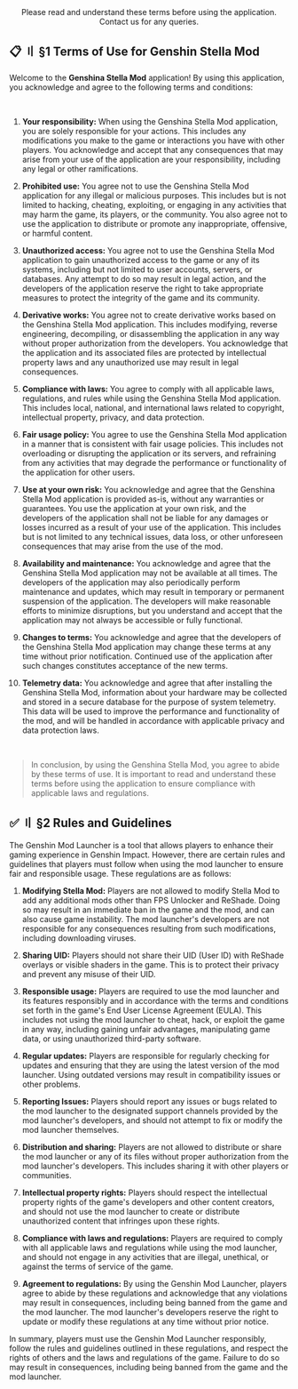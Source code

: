 <!-- [[> SEO
###### Number: 1.6

###### Title: Genshin Stella Mod - Terms of Use and Legal Guidelines
###### Description: Read the Terms of Use for Genshin Stella Mod, outlining legal guidelines, user responsibilities, and compliance for enhancing your Genshin Impact experience responsibly.
###### Tags: genshin stella mod terms, user responsibility genshin mod, game mod legal guidelines, genshin impact mod usage, stella mod rules, gaming software terms, mod compliance, genshin mod legalities
###### Canonical: /genshin-impact-reshade/docs?page=terms-of-use
]]> -->

<div align="center">Please read and understand these terms before using the application. Contact us for any queries.</div>

## 📋 〢 §1 Terms of Use for Genshin Stella Mod <!-- {#tos} -->
Welcome to the **Genshina Stella Mod** application! By using this application, you acknowledge and agree to the following terms and conditions:

<br>

1. **Your responsibility:**  When using the Genshina Stella Mod application, you are solely responsible for your actions. This includes any modifications you make to the game or interactions you have with other players. You acknowledge and accept that any consequences that may arise from your use of the application are your responsibility, including any legal or other ramifications.

2. **Prohibited use:** You agree not to use the Genshina Stella Mod application for any illegal or malicious purposes. This includes but is not limited to hacking, cheating, exploiting, or engaging in any activities that may harm the game, its players, or the community. You also agree not to use the application to distribute or promote any inappropriate, offensive, or harmful content.

3. **Unauthorized access:** You agree not to use the Genshina Stella Mod application to gain unauthorized access to the game or any of its systems, including but not limited to user accounts, servers, or databases. Any attempt to do so may result in legal action, and the developers of the application reserve the right to take appropriate measures to protect the integrity of the game and its community.

4. **Derivative works:** You agree not to create derivative works based on the Genshina Stella Mod application. This includes modifying, reverse engineering, decompiling, or disassembling the application in any way without proper authorization from the developers. You acknowledge that the application and its associated files are protected by intellectual property laws and any unauthorized use may result in legal consequences.

5. **Compliance with laws:** You agree to comply with all applicable laws, regulations, and rules while using the Genshina Stella Mod application. This includes local, national, and international laws related to copyright, intellectual property, privacy, and data protection.

6. **Fair usage policy:** You agree to use the Genshina Stella Mod application in a manner that is consistent with fair usage policies. This includes not overloading or disrupting the application or its servers, and refraining from any activities that may degrade the performance or functionality of the application for other users.

7. **Use at your own risk:** You acknowledge and agree that the Genshina Stella Mod application is provided as-is, without any warranties or guarantees. You use the application at your own risk, and the developers of the application shall not be liable for any damages or losses incurred as a result of your use of the application. This includes but is not limited to any technical issues, data loss, or other unforeseen consequences that may arise from the use of the mod.

8. **Availability and maintenance:** You acknowledge and agree that the Genshina Stella Mod application may not be available at all times. The developers of the application may also periodically perform maintenance and updates, which may result in temporary or permanent suspension of the application. The developers will make reasonable efforts to minimize disruptions, but you understand and accept that the application may not always be accessible or fully functional.

9. **Changes to terms:** You acknowledge and agree that the developers of the Genshina Stella Mod application may change these terms at any time without prior notification. Continued use of the application after such changes constitutes acceptance of the new terms.

10. **Telemetry data:** You acknowledge and agree that after installing the Genshina Stella Mod, information about your hardware may be collected and stored in a secure database for the purpose of system telemetry. This data will be used to improve the performance and functionality of the mod, and will be handled in accordance with applicable privacy and data protection laws.

<br>

> In conclusion, by using the Genshina Stella Mod, you agree to abide by these terms of use. It is important to read and understand these terms before using the application to ensure compliance with applicable laws and regulations.

## ✅ 〢 §2 Rules and Guidelines <!-- {#rules} -->
The Genshin Mod Launcher is a tool that allows players to enhance their gaming experience in Genshin Impact. However, there are certain rules and guidelines that players must follow when using the mod launcher to ensure fair and responsible usage. These regulations are as follows:

1. **Modifying Stella Mod:** Players are not allowed to modify Stella Mod to add any additional mods other than FPS Unlocker and ReShade. Doing so may result in an immediate ban in the game and the mod, and can also cause game instability. The mod launcher's developers are not responsible for any consequences resulting from such modifications, including downloading viruses.

2. **Sharing UID:** Players should not share their UID (User ID) with ReShade overlays or visible shaders in the game. This is to protect their privacy and prevent any misuse of their UID.

3. **Responsible usage:** Players are required to use the mod launcher and its features responsibly and in accordance with the terms and conditions set forth in the game's End User License Agreement (EULA). This includes not using the mod launcher to cheat, hack, or exploit the game in any way, including gaining unfair advantages, manipulating game data, or using unauthorized third-party software.

4. **Regular updates:** Players are responsible for regularly checking for updates and ensuring that they are using the latest version of the mod launcher. Using outdated versions may result in compatibility issues or other problems.

5. **Reporting Issues:** Players should report any issues or bugs related to the mod launcher to the designated support channels provided by the mod launcher's developers, and should not attempt to fix or modify the mod launcher themselves.

6. **Distribution and sharing:** Players are not allowed to distribute or share the mod launcher or any of its files without proper authorization from the mod launcher's developers. This includes sharing it with other players or communities.

7. **Intellectual property rights:** Players should respect the intellectual property rights of the game's developers and other content creators, and should not use the mod launcher to create or distribute unauthorized content that infringes upon these rights.

8. **Compliance with laws and regulations:** Players are required to comply with all applicable laws and regulations while using the mod launcher, and should not engage in any activities that are illegal, unethical, or against the terms of service of the game.

9. **Agreement to regulations:** By using the Genshin Mod Launcher, players agree to abide by these regulations and acknowledge that any violations may result in consequences, including being banned from the game and the mod launcher. The mod launcher's developers reserve the right to update or modify these regulations at any time without prior notice.

In summary, players must use the Genshin Mod Launcher responsibly, follow the rules and guidelines outlined in these regulations, and respect the rights of others and the laws and regulations of the game. Failure to do so may result in consequences, including being banned from the game and the mod launcher.